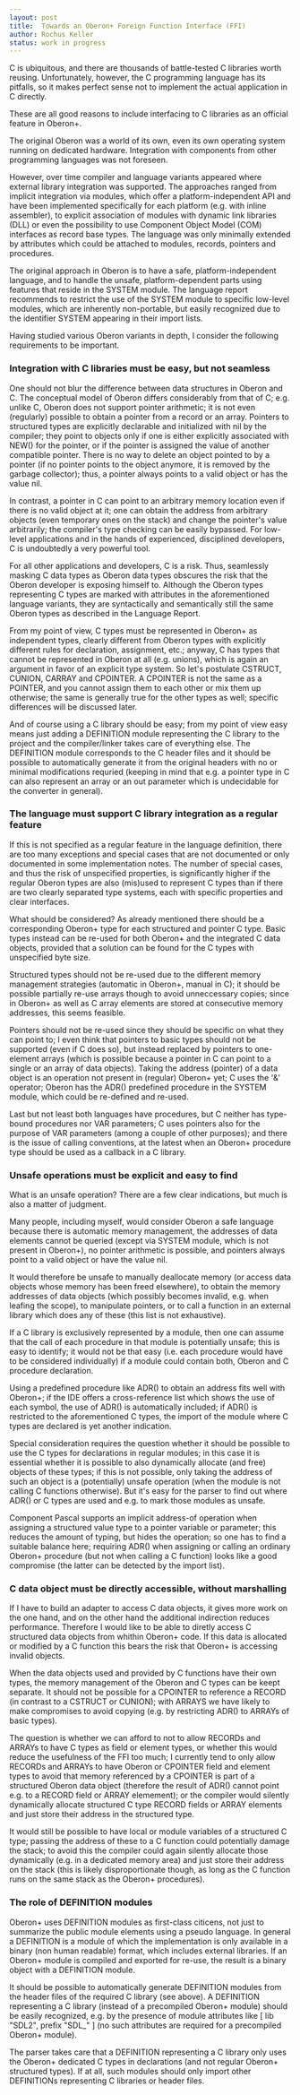 ```yaml
---
layout: post
title:  Towards an Oberon+ Foreign Function Interface (FFI)
author: Rochus Keller
status: work in progress
---
```


C is ubiquitous, and there are thousands of battle-tested C libraries worth reusing. Unfortunately, however, the C programming language has its pitfalls, so it makes perfect sense not to implement the actual application in C directly.

These are all good reasons to include interfacing to C libraries as an official feature in Oberon+.

The original Oberon was a world of its own, even its own operating system running on dedicated hardware. Integration with components from other programming languages was not foreseen. 

However, over time compiler and language variants appeared where external library integration was supported. The approaches ranged from implicit integration via modules, which offer a platform-independent API and have been implemented specifically for each platform (e.g. with inline assembler), to explicit association of modules with dynamic link libraries (DLL) or even the possibility to use Component Object Model (COM) interfaces as record base types. The language was only minimally extended by attributes which could be attached to modules, records, pointers and procedures. 

The original approach in Oberon is to have a safe, platform-independent language, and to handle the unsafe, platform-dependent parts using features that reside in the SYSTEM module. The language report recommends to restrict the use of the SYSTEM module to specific low-level modules, which are inherently non-portable, but easily recognized due to the identifier SYSTEM appearing in their import lists.

Having studied various Oberon variants in depth, I consider the following requirements to be important.

### Integration with C libraries must be easy, but not seamless

One should not blur the difference between data structures in Oberon and C. The conceptual model of Oberon differs considerably from that of C; e.g. unlike C, Oberon does not support pointer arithmetic; it is not even (regularly) possible to obtain a pointer from a record or an array. Pointers to structured types are explicitly declarable and initialized with nil by the compiler; they point to objects only if one is either explicitly associated with NEW() for the pointer, or if the pointer is assigned the value of another compatible pointer. There is no way to delete an object pointed to by a pointer (if no pointer points to the object anymore, it is removed by the garbage collector); thus, a pointer always points to a valid object or has the value nil.

In contrast, a pointer in C can point to an arbitrary memory location even if there is no valid object at it; one can obtain the address from arbitrary objects (even temporary ones on the stack) and change the pointer's value arbitrarily; the compiler's type checking can be easily bypassed. For low-level applications and in the hands of experienced, disciplined developers, C is undoubtedly a very powerful tool. 

For all other applications and developers, C is a risk. Thus, seamlessly masking C data types as Oberon data types obscures the risk that the Oberon developer is exposing himself to. Although the Oberon types representing C types are marked with attributes in the aforementioned language variants, they are syntactically and semantically still the same Oberon types as described in the Language Report.

From my point of view, C types must be represented in Oberon+ as independent types, clearly different from Oberon types with explicitly different rules for declaration, assignment, etc.; anyway, C has types that cannot be represented in Oberon at all (e.g. unions), which is again an argument in favor of an explicit type system. So let's postulate CSTRUCT, CUNION, CARRAY and CPOINTER. A CPOINTER is not the same as a POINTER, and you cannot assign them to each other or mix them up otherwise; the same is generally true for the other types as well; specific differences will be discussed later.

And of course using a C library should be easy; from my point of view easy means just adding a DEFINITION module representing the C library to the project and the compiler/linker takes care of everything else. The DEFINITION module corresponds to the C header files and it should be possible to automatically generate it from the original headers with no or minimal modifications requried (keeping in mind that e.g. a pointer type in C can also represent an array or an out parameter which is undecidable for the converter in general).


### The language must support C library integration as a regular feature

If this is not specified as a regular feature in the language definition, there are too many exceptions and special cases that are not documented or only documented in some implementation notes. The number of special cases, and thus the risk of unspecified properties, is significantly higher if the regular Oberon types are also (mis)used to represent C types than if there are two clearly separated type systems, each with specific properties and clear interfaces.

What should be considered? As already mentioned there should be a corresponding Oberon+ type for each structured and pointer C type. Basic types instead can be re-used for both Oberon+ and the integrated C data objects, provided that a solution can be found for the C types with unspecified byte size. 

Structured types should not be re-used due to the different memory management strategies (automatic in Oberon+, manual in C); it should be possible partially re-use arrays though to avoid unneccessary copies; since in Oberon+ as well as C array elements are stored at consecutive memory addresses, this seems feasible. 

Pointers should not be re-used since they should be specific on what they can point to; I even think that pointers to basic types should not be supported (even if C does so), but instead replaced by pointers to one-element arrays (which is possible because a pointer in C can point to a single or an array of data objects). Taking the address (pointer) of a data object is an operation not present in (regular) Oberon+ yet; C uses the '&' operator; Oberon has the ADR() predefined procedure in the SYSTEM module, which could be re-defined and re-used.

Last but not least both languages have procedures, but C neither has type-bound procedures nor VAR parameters; C uses pointers also for the purpose of VAR parameters (among a couple of other purposes); and there is the issue of calling conventions, at the latest when an Oberon+ procedure type should be used as a callback in a C library.


### Unsafe operations must be explicit and easy to find

What is an unsafe operation? There are a few clear indications, but much is also a matter of judgment. 

Many people, including myself, would consider Oberon a safe language because there is automatic memory management, the addresses of data elements cannot be queried (except via SYSTEM module, which is not present in Oberon+), no pointer arithmetic is possible, and pointers always point to a valid object or have the value nil. 

It would therefore be unsafe to manually deallocate memory (or access data objects whose memory has been freed elsewhere), to obtain the memory addresses of data objects (which possibly becomes invalid, e.g. when leafing the scope), to manipulate pointers, or to call a function in an external library which does any of these (this list is not exhaustive).

If a C library is exclusively represented by a module, then one can assume that the call of each procedure in that module is potentially unsafe; this is easy to identify; it would not be that easy (i.e. each procedure would have to be considered individually) if a module could contain both, Oberon and C procedure declaration. 

Using a predefined procedure like ADR() to obtain an address fits well with Oberon+; if the IDE offers a cross-reference list which shows the use of each symbol, the use of ADR() is automatically included; if ADR() is restricted to the aforementioned C types, the import of the module where C types are declared is yet another indication. 

Special consideration requires the question whether it should be possible to use the C types for declarations in regular modules; in this case it is essential whether it is possible to also dynamically allocate (and free) objects of these types; if this is not possible, only taking the address of such an object is a (potentially) unsafe operation (when the module is not calling C functions otherwise). But it's easy for the parser to find out where ADR() or C types are used and e.g. to mark those modules as unsafe.

Component Pascal supports an implicit address-of operation when assigning a structured value type to a pointer variable or parameter; this reduces the amount of typing, but hides the operation; so one has to find a suitable balance here; requiring ADR() when assigning or calling an ordinary Oberon+ procedure (but not when calling a C function) looks like a good compromise (the latter can be detected by the import list).


### C data object must be directly accessible, without marshalling

If I have to build an adapter to access C data objects, it gives more work on the one hand, and on the other hand the additional indirection reduces performance. Therefore I would like to be able to diretly access C structured data objects from whithin Oberon+ code. If this data is allocated or modified by a C function this bears the risk that Oberon+ is accessing invalid objects.

When the data objects used and provided by C functions have their own types, the memory management of the Oberon and C types can be keept separate. It should not be possible for a CPOINTER to reference a RECORD (in contrast to a CSTRUCT or CUNION); with ARRAYS we have likely to make compromises to avoid copying (e.g. by restricting ADR() to ARRAYs of basic types). 

The question is whether we can afford to not to allow RECORDs and ARRAYs to have C types as field or element types, or whether this would reduce the usefulness of the FFI too much; I currently tend to only allow RECORDs and ARRAYs to have Oberon or CPOINTER field and element types to avoid that memory referenced by a CPOINTER is part of a structured Oberon data object (therefore the result of ADR() cannot point e.g. to a RECORD field or ARRAY elemement); or the compiler would silently dynamically allocate structured C type RECORD fields or ARRAY elements and just store their address in the structured type. 

It would still be possible to have local or module variables of a structured C type; passing the address of these to a C function could potentially damage the stack; to avoid this the compiler could again silently allocate those dynamically (e.g. in a dedicated memory area) and just store their address on the stack (this is likely disproportionate though, as long as the C function runs on the same stack as the Oberon+ procedures).


### The role of DEFINITION modules

Oberon+ uses DEFINITION modules as first-class citicens, not just to summarize the public module elements using a pseudo language. In general a DEFINITION is a module of which the implementation is only available in a binary (non human readable) format, which includes external libraries. If an Oberon+ module is compiled and exported for re-use, the result is a binary object with a DEFINITION module.

It should be possible to automatically generate DEFINITION modules from the header files of the required C library (see above). A DEFINITION representing a C library (instead of a precompiled Oberon+ module) should be easily recognized, e.g. by the presence of module attributes like [ lib "SDL2", prefix "SDL_" ] (no such attributes are required for a precompiled Oberon+ module). 

The parser takes care that a DEFINITION representing a C library only uses the Oberon+ dedicated C types in declarations (and not regular Oberon+ structured types). If at all, such modules should only import other DEFINITIONs representing C libraries or header files. 





